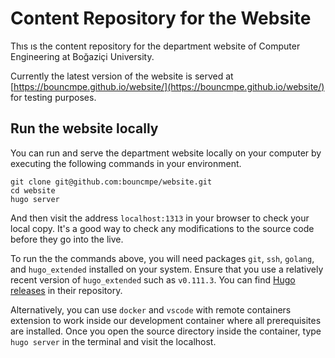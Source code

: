 # Content Repository for the Website

Thıs ıs the content repository for the department website of Computer
Engineering at Boğaziçi University.

Currently the latest version of the website is served at
[https://bouncmpe.github.io/website/](https://bouncmpe.github.io/website/) for
testing purposes.

## Run the website locally

You can run and serve the department website locally on your computer by
executing the following commands in your environment.

```
git clone git@github.com:bouncmpe/website.git
cd website
hugo server
```

And then visit the address `localhost:1313` in your browser to check your local
copy. It's a good way to check any modifications to the source code before they
go into the live.

To run the the commands above, you will need packages `git`, `ssh`, `golang`,
and `hugo_extended` installed on your system. Ensure that you use a relatively
recent version of `hugo_extended` such as `v0.111.3`. You can find
[Hugo releases](https://github.com/gohugoio/hugo/releases) in their repository.

Alternatively, you can use `docker` and `vscode` with remote containers
extension to work inside our development container where all prerequisites are
installed. Once you open the source directory inside the container, type
`hugo server` in the terminal and visit the localhost.
